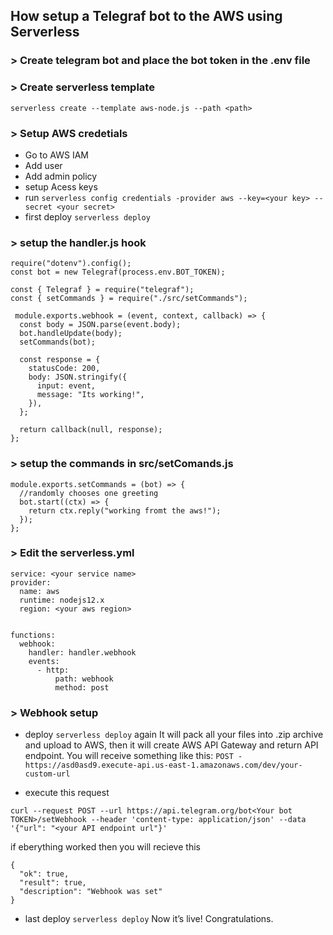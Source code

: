 ## How setup a Telegraf bot to the AWS using Serverless

### > Create telegram bot and place the bot token in the .env file 

### > Create serverless template
` serverless create --template aws-node.js --path <path> `

### > Setup AWS credetials
* Go to AWS IAM
* Add user
* Add admin policy
* setup Acess keys
* run ` serverless config credentials -provider aws --key=<your key> --secret <your secret> `
* first deploy ` serverless deploy ` 


### > setup the handler.js hook
```
require("dotenv").config();
const bot = new Telegraf(process.env.BOT_TOKEN);

const { Telegraf } = require("telegraf");
const { setCommands } = require("./src/setCommands"); 

 module.exports.webhook = (event, context, callback) => {
  const body = JSON.parse(event.body);
  bot.handleUpdate(body);
  setCommands(bot);

  const response = {
    statusCode: 200,
    body: JSON.stringify({
      input: event,
      message: "Its working!",
    }),
  };

  return callback(null, response);
}; 
```

### > setup the  commands in src/setComands.js
```
module.exports.setCommands = (bot) => {
  //randomly chooses one greeting
  bot.start((ctx) => {
    return ctx.reply("working fromt the aws!");
  });
};
```

### > Edit the serverless.yml 
```
service: <your service name>
provider:
  name: aws
  runtime: nodejs12.x
  region: <your aws region>


functions:
  webhook:
    handler: handler.webhook 
    events:
      - http:
          path: webhook
          method: post

```

### > Webhook setup
* deploy ` serverless deploy ` again
It will pack all your files into .zip archive and upload to AWS, then it will create AWS API Gateway and return API endpoint. You will receive something like this:
` POST - https://asd0asd9.execute-api.us-east-1.amazonaws.com/dev/your-custom-url `

* execute this request
```
curl --request POST --url https://api.telegram.org/bot<Your bot TOKEN>/setWebhook --header 'content-type: application/json' --data '{"url": "<your API endpoint url"}'

```

if eberything worked then you will recieve this

```
{
  "ok": true,
  "result": true,
  "description": "Webhook was set"
}
```
* last deploy ` serverless deploy ` 
Now it’s live! Congratulations.
 

